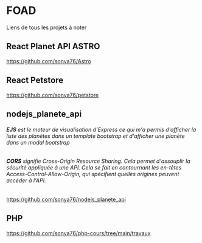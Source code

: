 # FOAD
Liens de tous les projets à noter

## React Planet API ASTRO
https://github.com/sonya76/Astro

## React Petstore
https://github.com/sonya76/petstore

## nodejs_planete_api
###### **EJS** est le moteur de visualisation d’Express ce qui m'a permis d'afficher la liste des planètes dans un template bootstrap et d'afficher une planète dans un modal bootstrap 
###### **CORS** signifie Cross-Origin Resource Sharing. Cela permet d'assouplir la sécurité appliquée à une API. Cela se fait en contournant les en-têtes Access-Control-Allow-Origin, qui spécifient quelles origines peuvent accéder à l'API.
https://github.com/sonya76/nodejs_planete_api

## PHP
https://github.com/sonya76/php-cours/tree/main/travaux
